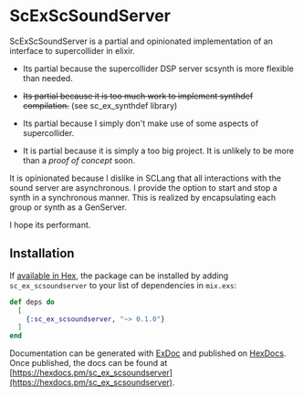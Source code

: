 # ScExScSoundServer


ScExScSoundServer is a partial and opinionated implementation of an interface to supercollider in elixir.

- Its partial because the supercollider DSP server scsynth is more flexible than needed.

- ~~Its partial because it is too much work to implement synthdef compilation.~~ (see sc_ex_synthdef library)

- Its partial because I simply don't make use of some aspects of supercollider.

- It is partial because it is simply a too big project. It is unlikely to be more than a *proof of concept* soon.

It is opinionated because I dislike in SCLang that all interactions with the sound server are asynchronous. I provide the option to start and stop a synth in a synchronous manner. This is realized by encapsulating each group or synth as a GenServer.

I hope its performant.

## Installation

If [available in Hex](https://hex.pm/docs/publish), the package can be installed
by adding `sc_ex_scsoundserver` to your list of dependencies in `mix.exs`:

```elixir
def deps do
  [
    {:sc_ex_scsoundserver, "~> 0.1.0"}
  ]
end
```

Documentation can be generated with [ExDoc](https://github.com/elixir-lang/ex_doc)
and published on [HexDocs](https://hexdocs.pm). Once published, the docs can
be found at [https://hexdocs.pm/sc_ex_scsoundserver](https://hexdocs.pm/sc_ex_scsoundserver).
